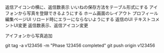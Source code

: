 返信アイコンの横に、返信数表示
いいねの保存方法をテーブル形式にする
アイフォンから写真を登録できるようにする
ホーム画面のレイアウト
プロフィール編集ページUI
リロード時にエラーにならないようにする
返信のUI
テキストコメントUI変更
返信数表示、返信アイコン変更

アイフォンから写真追加






git tag -a v123456 -m "Phase 123456 completed"
git push origin v123456